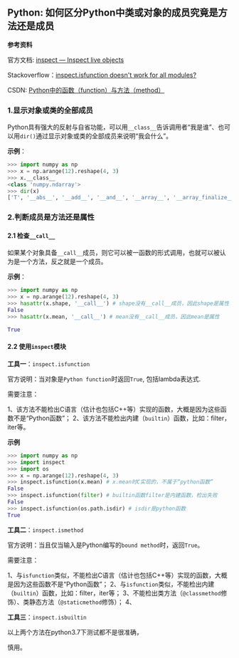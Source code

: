 ## Python: 如何区分Python中类或对象的成员究竟是方法还是成员

**参考资料**

官方文档: [inspect — Inspect live objects](https://docs.python.org/3/library/inspect.html)

Stackoverflow：[inspect.isfunction doesn't work for all modules?](https://stackoverflow.com/questions/22428910/inspect-isfunction-doesnt-work-for-all-modules)

CSDN: [Python中的函数（function）与方法（method）](https://blog.csdn.net/qq_44614026/article/details/108610467)

### 1.显示对象或类的全部成员

Python具有强大的反射与自省功能，可以用`__class__`告诉调用者“我是谁”、也可以用`dir()`通过显示对象或类的全部成员来说明“我会什么”。

**示例**：


```python
>>> import numpy as np
>>> x = np.arange(12).reshape(4, 3)
>>> x.__class__
<class 'numpy.ndarray'>
>>> dir(x)
['T', '__abs__', '__add__', '__and__', '__array__', '__array_finalize__', '__array_function__', '__array_interface__', '__array_prepare__', '__array_priority__', '__array_struct__', '__array_ufunc__', '__array_wrap__', '__bool__', '__class__', '__complex__', '__contains__', '__copy__', '__deepcopy__', '__delattr__', '__delitem__', '__dir__', '__divmod__', '__doc__', '__eq__', '__float__', '__floordiv__', '__format__', '__ge__', '__getattribute__', '__getitem__', '__gt__', '__hash__', '__iadd__', '__iand__', '__ifloordiv__', '__ilshift__', '__imatmul__', '__imod__', '__imul__', '__index__', '__init__', '__init_subclass__', '__int__', '__invert__', '__ior__', '__ipow__', '__irshift__', '__isub__', '__iter__', '__itruediv__', '__ixor__', '__le__', '__len__', '__lshift__', '__lt__', '__matmul__', '__mod__', '__mul__', '__ne__', '__neg__', '__new__', '__or__', '__pos__', '__pow__', '__radd__', '__rand__', '__rdivmod__', '__reduce__', '__reduce_ex__', '__repr__', '__rfloordiv__', '__rlshift__', '__rmatmul__', '__rmod__', '__rmul__', '__ror__', '__rpow__', '__rrshift__', '__rshift__', '__rsub__', '__rtruediv__', '__rxor__', '__setattr__', '__setitem__', '__setstate__', '__sizeof__', '__str__', '__sub__', '__subclasshook__', '__truediv__', '__xor__', 'all', 'any', 'argmax', 'argmin', 'argpartition', 'argsort', 'astype', 'base', 'byteswap', 'choose', 'clip', 'compress', 'conj', 'conjugate', 'copy', 'ctypes', 'cumprod', 'cumsum', 'data', 'diagonal', 'dot', 'dtype', 'dump', 'dumps', 'fill', 'flags', 'flat', 'flatten', 'getfield', 'imag', 'item', 'itemset', 'itemsize', 'max', 'mean', 'min', 'nbytes', 'ndim', 'newbyteorder', 'nonzero', 'partition', 'prod', 'ptp', 'put', 'ravel', 'real', 'repeat', 'reshape', 'resize', 'round', 'searchsorted', 'setfield', 'setflags', 'shape', 'size', 'sort', 'squeeze', 'std', 'strides', 'sum', 'swapaxes', 'take', 'tobytes', 'tofile', 'tolist', 'tostring', 'trace', 'transpose', 'var', 'view']
```

### 2.判断成员是方法还是属性

#### 2.1 检查`__call__`

如果某个对象具备`__call__`成员，则它可以被一函数的形式调用，也就可以被认为是一个方法，反之就是一个成员。

**示例**：

```python
>>> import numpy as np
>>> x = np.arange(12).reshape(4, 3)
>>> hasattr(x.shape, '__call__') # shape没有__call__成员，因此shape是属性
False
>>> hasattr(x.mean, '__call__') # mean没有__call__成员，因此mean是属性

True
```

#### 2.2 使用`inspect`模块

**工具一**：`inspect.isfunction`

官方说明：当对象是`Python function`时返回`True`, 包括lambda表达式.

需要注意：

1、该方法不能检出C语言（估计也包括C++等）实现的函数，大概是因为这些函数不是“Python函数”；
2、该方法不能检出内建（`builtin`）函数，比如：filter，iter等。

**示例**

```python
>>> import numpy as np
>>> import inspect
>>> import os
>>> x = np.arange(12).reshape(4, 3)
>>> inspect.isfunction(x.mean) # x.mean时C实现的，不属于“python函数”
False
>>> inspect.isfunction(filter) # builtin函数filter是内建函数，检出失败
False
>>> inspect.isfunction(os.path.isdir) # isdir是python函数
True
```

**工具二**：`inspect.ismethod`

官方说明：当且仅当输入是Python编写的`bound method`时，返回`True`。

需要注意：

1、与`isfunction`类似，不能检出C语言（估计也包括C++等）实现的函数，大概是因为这些函数不是“Python函数”；
2、与`isfunction`类似，不能检出内建（`builtin`）函数，比如：filter，iter等；
3、不能检出类方法（`@classmethod`修饰）、类静态方法（`@staticmethod`修饰）；
4、


**工具三**：`inspect.isbuiltin`



以上两个方法在python3.7下测试都不是很准确，

慎用。


